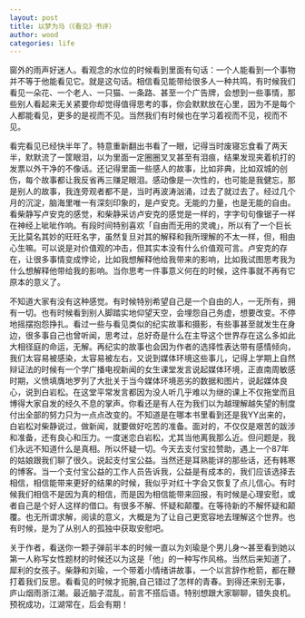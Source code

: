 ```yaml
---
layout: post
title: 以梦为马（《看见》书评）
author: wood
categories: life
---
```


窗外的雨声好迷人。看观念的水位的时候看到里面有句话：一个人能看到一个事物并不等于他能看见它。就是这句话。相信看见能带给很多人一种共鸣，有时候我们看见一朵花、一个老人、一只猫、一条路、甚至一个广告牌，会想到一些事情，那些别人看起来无关紧要你却觉得值得思考的事，你会默默放在心里，因为不是每个人都能看见，更多的是视而不见。当然我们有时候也在学习着视而不见，视而不见。

看完看见已经快半年了。特意重新翻出书看了一眼，记得当时废寝忘食看了两天半，默默流了一筐眼泪，以为里面一定圈圈叉叉甚至有泪痕，结果发现夹着机打的发票以外干净的不像话。还记得里面一些感人的故事，比如非典，比如双城的创伤，每个故事都让我反省再三赚足眼泪。感动像是一次性的，也可能是我健忘，那是别人的故事，我连旁观者都不是，当时再波涛汹涌，过去了就过去了。经过几个月的沉淀，脑海里唯一有深刻印象的，是卢安克。无能的力量，也是无能的自由。看柴静写卢安克的感觉，和柴静采访卢安克的感觉是一样的，字字句句像锯子一样在神经上呲呲作响。有段时间特别喜欢「自由而无用的灵魂」，所以有了一个巨长无比莫名其妙的旺旺名字，虽然复旦对其的解释和我所理解的不太一样，但，相由心生嘛。可以说是对价值观的冲击，但其实本没有什么价值观可言。卢安克的存在，让很多事情变成悖论，比如我想解释他给我带来的影响，比如我试图思考我为什么想解释他带给我的影响。当你思考一件事意义何在的时候，这件事就不再有它原本的意义了。

不知道大家有没有这种感觉。有时候特别希望自己是一个自由的人，一无所有，拥有一切。也有时候看到别人脚踏实地仰望天空，会埋怨自己务虚，想要改变。不停地摇摆抱怨挣扎。看过一些与看见类似的纪实故事和摄影，有些事甚至就发生在身边，很多事自己也曾听闻，思考过，总好奇是什么在主导这个世界存在这么多如此大相径庭的命运，无解。再纪实的故事也会因为作者的选择性表达带有感情倾向，我们太容易被感染，太容易被左右，又说到媒体环境这些事儿，记得上学期上自然辩证法的时候有一个学广播电视新闻的女生课堂发言说起媒体环境，正直南周敏感时期，义愤填膺地罗列了大批关于当今媒体环境恶劣的数据和图片，说起媒体良心，说到白岩松。在这堂平常发言都因为没人听几乎难以为继的课上不仅拖堂而且博得大家自发的经久不息的掌声。你看还是有人在为我们以为越理解越失望的制度付出全部的努力只为一点点改变的。不知道是在哪本书里看到还是我YY出来的，白岩松对柴静说过，做新闻，就要做好吃苦的准备。面对的，不仅仅是艰苦的跋涉和准备，还有良心和压力。一度迷恋白岩松，尤其当他离我那么近。但问题是，我们永远不知道什么是真相。所以怀疑一切。今天去支付宝拉赞助，遇上一个87年的姑娘跟我们聊了很久。说起支付宝公益。当然还是耳熟能详的那些话，还有韩寒的博客。当一个支付宝公益的工作人员告诉我，公益是有成本的，我们应该选择去相信，相信能带来更好的结果的时候，我似乎对红十字会又恢复了点儿信心。有时候我们相信不是因为真的相信，而是因为相信能带来回报，有时候是心理安慰，或者自己是个好人这样的借口。有很多不解、怀疑和颠覆。在等待新的不解怀疑和颠覆。也无所谓求解，阅读的意义，大概是为了让自己更宽容地去理解这个世界。也有时候，是为了从别人的孤独中获取安慰吧。

关于作者，看送你一颗子弹前半本的时候一直以为刘瑜是个男儿身〜甚至看到她以第一人称写女性题材的时候还以为这是「他」的一种写作风格。当然后来知道了，犀利的女孩子。柴静和刘瑜，一个带着小情绪讲故事，一个以言辞作枪箭，都在鞭打着我们反思。看看见的时候才扼腕,自己错过了怎样的青春。到得还来别无事，庐山烟雨浙江潮。最近脑子混乱，前言不搭后语。特别想跟大家聊聊，错失良机。预祝成功，江湖常在，后会有期！
    
    